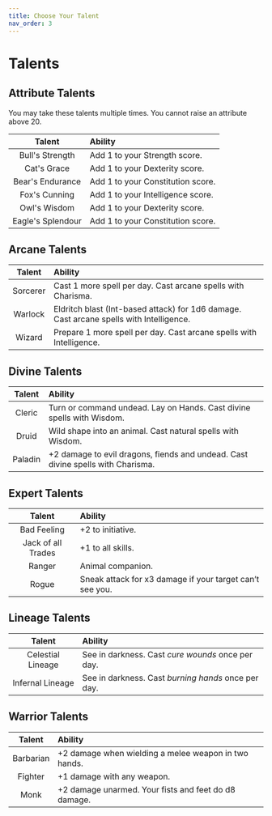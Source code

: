 ```yaml
---
title: Choose Your Talent
nav_order: 3
---
```


# Talents

## Attribute Talents

You may take these talents multiple times. You cannot raise an attribute above 20.

| Talent   | Ability                                    |
|:--------:|:-------------------------------------------|
| Bull's Strength   | Add 1 to your Strength score.     |
| Cat's Grace       | Add 1 to your Dexterity score.    |
| Bear's Endurance  | Add 1 to your Constitution score. |
| Fox's Cunning     | Add 1 to your Intelligence score. |
| Owl's Wisdom      | Add 1 to your Dexterity score.    |
| Eagle's Splendour | Add 1 to your Constitution score. |

## Arcane Talents

| Talent   | Ability                                                                                 |
|:--------:|:----------------------------------------------------------------------------------------|
| Sorcerer | Cast 1 more spell per day. Cast arcane spells with Charisma.                            |
| Warlock  | Eldritch blast (Int-based attack) for 1d6 damage. Cast arcane spells with Intelligence. |
| Wizard   | Prepare 1 more spell per day. Cast arcane spells with Intelligence.                     |

## Divine Talents

| Talent | Ability |
|:------:|:--------|
| Cleric | Turn or command undead. Lay on Hands. Cast divine spells with Wisdom. |
| Druid | Wild shape into an animal. Cast natural spells with Wisdom. |
| Paladin | +2 damage to evil dragons, fiends and undead. Cast divine spells with Charisma. |

## Expert Talents

| Talent | Ability |
|:------:|:--------|
| Bad Feeling | +2 to initiative. |
| Jack of all Trades | +1 to all skills. |
| Ranger | Animal companion. |
| Rogue | Sneak attack for x3 damage if your target can’t see you. |

## Lineage Talents

| Talent | Ability |
|:------:|:--------|
| Celestial Lineage | See in darkness. Cast *cure wounds* once per day.   |
| Infernal Lineage  | See in darkness. Cast *burning hands* once per day. |

## Warrior Talents

| Talent | Ability |
|:------:|:--------|
| Barbarian | +2 damage when wielding a melee weapon in two hands. |
| Fighter | +1 damage with any weapon. |
| Monk | +2 damage unarmed. Your fists and feet do d8 damage. |
